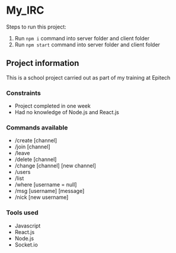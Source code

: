 # My_IRC

Steps to run this project:

1. Run `npm i` command into server folder and client folder
2. Run `npm start` command into server folder and client folder

## Project information

This is a school project carried out as part of my training at Epitech

### Constraints
- Project completed in one week
- Had no knowledge of Node.js and React.js

### Commands available
 - /create [channel]
 - /join [channel]
 - /leave
 - /delete [channel]
 - /change [channel] [new channel]
 - /users
 - /list
 - /where [username = null]
 - /msg [username] [message]
 - /nick [new username]


### Tools used
- Javascript
- React.js
- Node.js
- Socket.io
